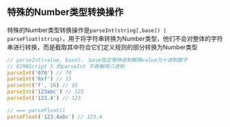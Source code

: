 
## 特殊的Number类型转换操作
特殊的Number类型转换操作是`parseInt(string[,base]) | parseFloat(string)`，用于将字符串转换为Number类型，他们不会对整体的字符串进行转换，而是截取其中符合它们定义规则的部分转换为Number类型
```js
// parseInt(value, base)， base指定哪种进制解释value为十进制数字
// ECMAScript 5 的parseInt 不再解释八进制
parseInt('070') // 70
parseInt('0xf') // 15
parseInt('f', 16) // 15
parseInt('123abc') // 123
parseInt('123.4') // 123

// === parseFloat()
parseFloat('123.4abc') // 123.4
```